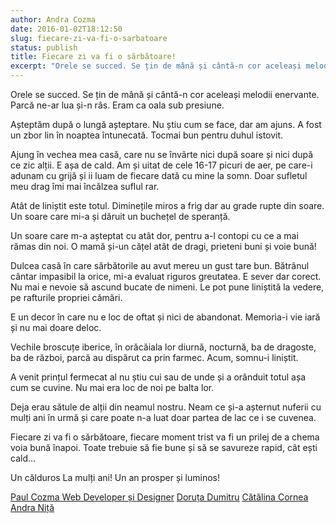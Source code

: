 ```yaml
---
author: Andra Cozma
date: 2016-01-02T18:12:50
slug: fiecare-zi-va-fi-o-sarbatoare
status: publish
title: Fiecare zi va fi o sărbătoare!
excerpt: "Orele se succed. Se țin de mână și cântă-n cor aceleași melodii enervante. Parcă ne-ar lua și-n râs. Eram ca  "
---
```

Orele se succed. Se țin de mână și cântă-n cor aceleași melodii enervante. Parcă ne-ar lua și-n râs. Eram ca oala sub presiune.

Așteptăm după o lungă așteptare. Nu știu cum se face, dar am ajuns. A fost un zbor lin în noaptea întunecată. Tocmai bun pentru duhul istovit.

Ajung în vechea mea casă, care nu se învârte nici după soare și nici după ce zic alții. E așa de cald. Am și uitat de cele 16-17 picuri de aer, pe care-i adunam cu grijă și ii luam de fiecare dată cu mine la somn. Doar sufletul meu drag îmi mai încălzea suflul rar.

Atât de liniștit este totul. Diminețile miros a frig dar au grade rupte din soare. Un soare care mi-a și dăruit un buchețel de speranță.

Un soare care m-a așteptat cu atât dor, pentru a-l contopi cu ce a mai rămas din noi. O mamă și-un cățel atât de dragi, prieteni buni și voie bună!

Dulcea casă în care sărbătorile au avut mereu un gust tare bun. Bătrânul cântar impasibil la orice, mi-a evaluat riguros greutatea. E sever dar corect. Nu mai e nevoie să ascund bucate de nimeni. Le pot pune liniștită la vedere, pe rafturile propriei cămări.

E un decor în care nu e loc de oftat și nici de abandonat. Memoria-i vie iară și nu mai doare deloc.

Vechile broscuțe iberice, în orăcăiala lor diurnă, nocturnă, ba de dragoste, ba de război, parcă au dispărut ca prin farmec. Acum, somnu-i liniștit.

A venit prințul fermecat al nu știu cui sau de unde și a orânduit totul așa cum se cuvine. Nu mai era loc de noi pe balta lor.

Deja erau sătule de alții din neamul nostru. Neam ce și-a așternut nuferii cu mulți ani în urmă și care poate n-a luat doar partea de lac ce i se cuvenea.

Fiecare zi va fi o sărbătoare, fiecare moment trist va fi un prilej de a chema voia bună înapoi. Toate trebuie să fie bune și să se savureze rapid, cât ești cald…

Un călduros La mulți ani! Un an prosper și luminos!

[Paul Cozma Web Developer și Designer](https://plus.google.com/u/0/+PaulCozma) [Doruța Dumitru](https://www.soulmatters.ro/users/doruta-dumitru) [Cătălina Cornea](https://www.soulmatters.ro/users/catalina) [Andra Niță](https://www.soulmatters.ro/users/andra-niță)
    